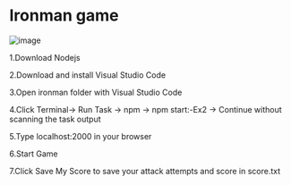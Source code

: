 # Ironman game

![image](https://user-images.githubusercontent.com/122568562/228494476-15d5fc3c-7f7a-4ae7-8090-58cb3498ba23.png)



1.Download Nodejs

2.Download and install Visual Studio Code

3.Open ironman folder with Visual Studio Code

4.Click Terminal→ Run Task → npm → npm start:-Ex2 → Continue without scanning the task output

5.Type localhost:2000 in your browser

6.Start Game

7.Click Save My Score to save your attack attempts and score in score.txt
